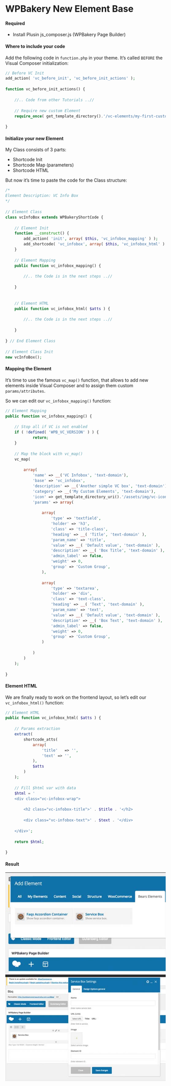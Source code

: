 # WPBakery New Element Base

#### Required

* Install Plusin js_composer.js (WPBakery Page Builder)

#### Where to include your code

Add the following code in ``function.php`` in your theme. It’s called ``BEFORE`` the Visual Composer initialization:

```PHP
// Before VC Init
add_action( 'vc_before_init', 'vc_before_init_actions' );
 
function vc_before_init_actions() {
     
    //.. Code from other Tutorials ..//
 
    // Require new custom Element
    require_once( get_template_directory().'/vc-elements/my-first-custom-element.php' ); 
     
}
```

#### Initialize your new Element

My Class consists of 3 parts:
* Shortcode Init
* Shortcode Map (parameters)
* Shortcode HTML

But now it’s time to paste the code for the Class structure:

```PHP
/*
Element Description: VC Info Box
*/
 
// Element Class 
class vcInfoBox extends WPBakeryShortCode {
     
    // Element Init
    function __construct() {
        add_action( 'init', array( $this, 'vc_infobox_mapping' ) );
        add_shortcode( 'vc_infobox', array( $this, 'vc_infobox_html' ) );
    }
     
    // Element Mapping
    public function vc_infobox_mapping() {
         
        //.. the Code is in the next steps ..//                           
        
    } 
     
     
    // Element HTML
    public function vc_infobox_html( $atts ) {
         
        //.. the Code is in the next steps ..//
         
    } 
     
} // End Element Class
 
// Element Class Init
new vcInfoBox();    
```

#### Mapping the Element

It’s time to use the famous ``vc_map()`` function, that allows to add new elements inside Visual Composer and to assign them custom ``params/attributes``.

So we can edit our ``vc_infobox_mapping()`` function:

```PHP
// Element Mapping
public function vc_infobox_mapping() {
         
    // Stop all if VC is not enabled
    if ( !defined( 'WPB_VC_VERSION' ) ) {
            return;
    }
         
    // Map the block with vc_map()
    vc_map( 
  
        array(
            'name' => __('VC Infobox', 'text-domain'),
            'base' => 'vc_infobox',
            'description' => __('Another simple VC box', 'text-domain'), 
            'category' => __('My Custom Elements', 'text-domain'),   
            'icon' => get_template_directory_uri().'/assets/img/vc-icon.png',            
            'params' => array(   
                      
                array(
                    'type' => 'textfield',
                    'holder' => 'h3',
                    'class' => 'title-class',
                    'heading' => __( 'Title', 'text-domain' ),
                    'param_name' => 'title',
                    'value' => __( 'Default value', 'text-domain' ),
                    'description' => __( 'Box Title', 'text-domain' ),
                    'admin_label' => false,
                    'weight' => 0,
                    'group' => 'Custom Group',
                ),  
                  
                array(
                    'type' => 'textarea',
                    'holder' => 'div',
                    'class' => 'text-class',
                    'heading' => __( 'Text', 'text-domain' ),
                    'param_name' => 'text',
                    'value' => __( 'Default value', 'text-domain' ),
                    'description' => __( 'Box Text', 'text-domain' ),
                    'admin_label' => false,
                    'weight' => 0,
                    'group' => 'Custom Group',
                )                   
                     
            )
        )
    );                                
        
}
```

#### Element HTML

We are finally ready to work on the frontend layout, so let’s edit our ``vc_infobox_html()`` function:

```PHP
// Element HTML
public function vc_infobox_html( $atts ) {
     
    // Params extraction
    extract(
        shortcode_atts(
            array(
                'title'   => '',
                'text' => '',
            ), 
            $atts
        )
    );
     
    // Fill $html var with data
    $html = '
    <div class="vc-infobox-wrap">
     
        <h2 class="vc-infobox-title">' . $title . '</h2>
         
        <div class="vc-infobox-text">' . $text . '</div>
     
    </div>';      
     
    return $html;
     
}
```

#### Result

![WPBakery New element result](https://github.com/Huynhhuynh/training/blob/master/images/wpbakery-new-element.jpg?raw=true)